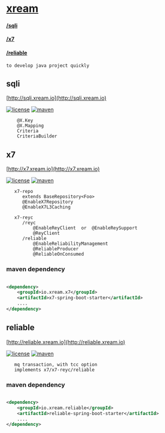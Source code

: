 # [xream](https://xream.io)   
####     [/sqli](http://sqli.xream.io)
####     [/x7](http://x7.xream.io) 
####     [/reliable](http://reliable.xream.io)
   
    to develop java project quickly


## sqli
   [http://sqli.xream.io](http://sqli.xream.io)
   
[![license](https://img.shields.io/github/license/x-ream/sqli.svg)](https://www.apache.org/licenses/LICENSE-2.0.html)
[![maven](https://img.shields.io/maven-central/v/io.xream.x7/sqli-parent.svg)](https://search.maven.org/search?q=io.xream)
   
        @X.Key
        @X.Mapping
        Criteria
        CriteriaBuilder

## x7
   [http://x7.xream.io](http://x7.xream.io)
   
[![license](https://img.shields.io/github/license/x-ream/x7.svg)](https://www.apache.org/licenses/LICENSE-2.0.html)
[![maven](https://img.shields.io/maven-central/v/io.xream.x7/x7-parent.svg)](https://search.maven.org/search?q=io.xream)

       
       x7-repo
          extends BaseRepository<Foo>
          @EnableX7Repository
          @EnableX7L3Caching
  
       x7-reyc
          /reyc
              @EnableReyClient  or  @EnableReySupport
              @ReyClient
          /reliable
              @EnableReliabilityManagement
              @ReliableProducer
              @ReliableOnConsumed
              
    
### maven dependency
```xml

<dependency>
    <groupId>io.xream.x7</groupId>
    <artifactId>x7-spring-boot-starter</artifactId>
    ....
</dependency>

```  
        
        
## reliable
   [http://reliable.xream.io](http://reliable.xream.io)
   
[![license](https://img.shields.io/github/license/x-ream/reliable.svg)](https://www.apache.org/licenses/LICENSE-2.0.html)
[![maven](https://img.shields.io/maven-central/v/io.xream.reliable/reliable.svg)](https://search.maven.org/search?q=io.xream)

       mq transaction, with tcc option
       implements x7/x7-reyc/reliable
  
 
### maven dependency
```xml

<dependency>
    <groupId>io.xream.reliable</groupId>
    <artifactId>reliable-spring-boot-starter</artifactId>
    ....
</dependency>

```  
   

